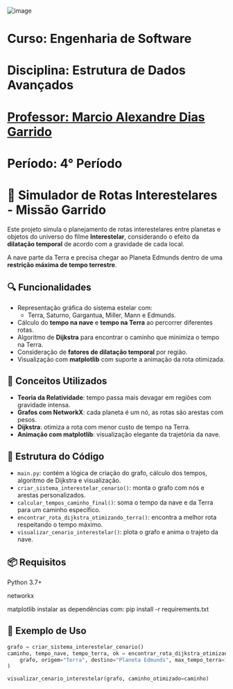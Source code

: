 ![image](https://github.com/yagojardimm/Trab-estrutura-de-dados/assets/134665777/0e4c999d-15b7-4b8a-ac69-aab319ffca37)

# Curso: Engenharia de Software 
# Disciplina: Estrutura de Dados Avançados
# <a href='https://github.com/marciogarridoLaCop'>Professor: Marcio Alexandre Dias Garrido</a>
# Período: 4° Período
  
# 🚀 Simulador de Rotas Interestelares - Missão Garrido

Este projeto simula o planejamento de rotas interestelares entre planetas e objetos do universo do filme **Interestelar**, considerando o efeito da **dilatação temporal** de acordo com a gravidade de cada local.

A nave parte da Terra e precisa chegar ao Planeta Edmunds dentro de uma **restrição máxima de tempo terrestre**.

## 🔍 Funcionalidades

- Representação gráfica do sistema estelar com:
  - Terra, Saturno, Gargantua, Miller, Mann e Edmunds.
- Cálculo do **tempo na nave** e **tempo na Terra** ao percorrer diferentes rotas.
- Algoritmo de **Dijkstra** para encontrar o caminho que minimiza o tempo na Terra.
- Consideração de **fatores de dilatação temporal** por região.
- Visualização com **matplotlib** com suporte a animação da rota otimizada.

## 🧠 Conceitos Utilizados

- **Teoria da Relatividade**: tempo passa mais devagar em regiões com gravidade intensa.
- **Grafos com NetworkX**: cada planeta é um nó, as rotas são arestas com pesos.
- **Dijkstra**: otimiza a rota com menor custo de tempo na Terra.
- **Animação com matplotlib**: visualização elegante da trajetória da nave.

## 📁 Estrutura do Código

- `main.py`: contém a lógica de criação do grafo, cálculo dos tempos, algoritmo de Dijkstra e visualização.
- `criar_sistema_interestelar_cenario()`: monta o grafo com nós e arestas personalizados.
- `calcular_tempos_caminho_final()`: soma o tempo da nave e da Terra para um caminho específico.
- `encontrar_rota_dijkstra_otimizando_terra()`: encontra a melhor rota respeitando o tempo máximo.
- `visualizar_cenario_interestelar()`: plota o grafo e anima o trajeto da nave.
## 📦 Requisitos
Python 3.7+

networkx

matplotlib
instalar as dependências com: pip install -r requirements.txt


## 🧪 Exemplo de Uso

```python
grafo = criar_sistema_interestelar_cenario()
caminho, tempo_nave, tempo_terra, ok = encontrar_rota_dijkstra_otimizando_terra(
    grafo, origem="Terra", destino="Planeta Edmunds", max_tempo_terra=100
)

visualizar_cenario_interestelar(grafo, caminho_otimizado=caminho)
